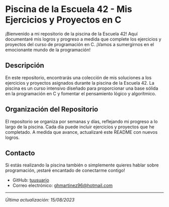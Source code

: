 # Piscina de la Escuela 42 - Mis Ejercicios y Proyectos en C

¡Bienvenido a mi repositorio de la piscina de la Escuela 42! Aquí documentaré mis logros y progreso a medida que complete los ejercicios y proyectos del curso de programación en C. ¡Vamos a sumergirnos en el emocionante mundo de la programación!

## Descripción

En este repositorio, encontrarás una colección de mis soluciones a los ejercicios y proyectos asignados durante la piscina de la Escuela 42. La piscina es un curso intensivo diseñado para proporcionar una base sólida en la programación en C y fomentar el pensamiento lógico y algorítmico.

## Organización del Repositorio

El repositorio se organiza por semanas y días, reflejando mi progreso a lo largo de la piscina. Cada día puede incluir ejercicios y proyectos que he completado. A medida que avance, actualizaré este README con nuevos logros.

## Contacto

Si estás realizando la piscina también o simplemente quieres hablar sobre programación, ¡estaré encantado de conectarme contigo!

- GitHub: [tuusuario](https://github.com/ghmartinez)
- Correo electrónico: ghmartinez96@hotmail.com

---
*Última actualización: 15/08/2023*
